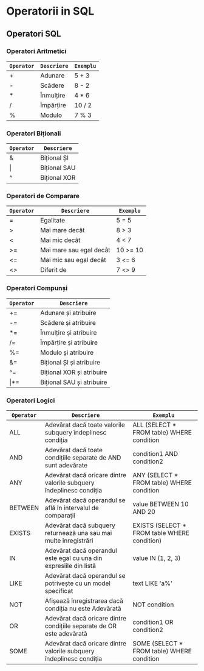 # Operatorii in SQL

## Operatori SQL

### Operatori Aritmetici

| `Operator` | `Descriere` | `Exemplu` |
|----------|-----------|---------|
| +        | Adunare   | 5 + 3   |
| -        | Scădere   | 8 - 2   |
| *        | Înmulțire | 4 * 6   |
| /        | Împărțire | 10 / 2  |
| %        | Modulo    | 7 % 3   |

### Operatori Biționali

| `Operator` | `Descriere`            |
|----------|----------------------|
| &        | Bițional ȘI          |
| \|       | Bițional SAU         |
| ^        | Bițional XOR         |

### Operatori de Comparare

| `Operator` | `Descriere`                           | `Exemplu`          |
|----------|-------------------------------------|------------------|
| =        | Egalitate                           | 5 = 5            |
| >        | Mai mare decât                      | 8 > 3            |
| <        | Mai mic decât                       | 4 < 7            |
| >=       | Mai mare sau egal decât             | 10 >= 10         |
| <=       | Mai mic sau egal decât              | 3 <= 6           |
| <>       | Diferit de                          | 7 <> 9           |

### Operatori Compunși

| `Operator` | `Descriere`             |
|----------|-----------------------|
| +=       | Adunare și atribuire |
| -=       | Scădere și atribuire |
| *=       | Înmulțire și atribuire|
| /=       | Împărțire și atribuire|
| %=       | Modulo și atribuire  |
| &=       | Bițional ȘI și atribuire |
| ^=       | Bițional XOR și atribuire|
| \|*=     | Bițional SAU și atribuire|

### Operatori Logici

| `Operator` | `Descriere`                                       | `Exemplu`               |
|----------|-----------------------------------------------|-----------------------|
| ALL      | Adevărat dacă toate valorile subquery îndeplinesc condiția | ALL (SELECT * FROM table) WHERE condition |
| AND      | Adevărat dacă toate condițiile separate de AND sunt adevărate | condition1 AND condition2 |
| ANY      | Adevărat dacă oricare dintre valorile subquery îndeplinesc condiția | ANY (SELECT * FROM table) WHERE condition |
| BETWEEN  | Adevărat dacă operandul se află în intervalul de comparații | value BETWEEN 10 AND 20 |
| EXISTS   | Adevărat dacă subquery returnează una sau mai multe înregistrări | EXISTS (SELECT * FROM table WHERE condition) |
| IN       | Adevărat dacă operandul este egal cu una din expresiile din listă | value IN (1, 2, 3) |
| LIKE     | Adevărat dacă operandul se potrivește cu un model specificat | text LIKE 'a%' |
| NOT      | Afișează înregistrarea dacă condiția nu este Adevărată | NOT condition        |
| OR       | Adevărat dacă oricare dintre condițiile separate de OR este adevărată | condition1 OR condition2 |
| SOME     | Adevărat dacă oricare dintre valorile subquery îndeplinesc condiția | SOME (SELECT * FROM table) WHERE condition |
